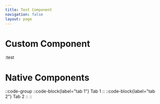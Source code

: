 ```yaml
---
title: Test Component
navigation: false
layout: page
---
```


# Custom Component

:test

# Native Components

::code-group
::code-block{label="tab 1"}
Tab 1
::
::code-block{label="tab 2"}
Tab 2
::
::


